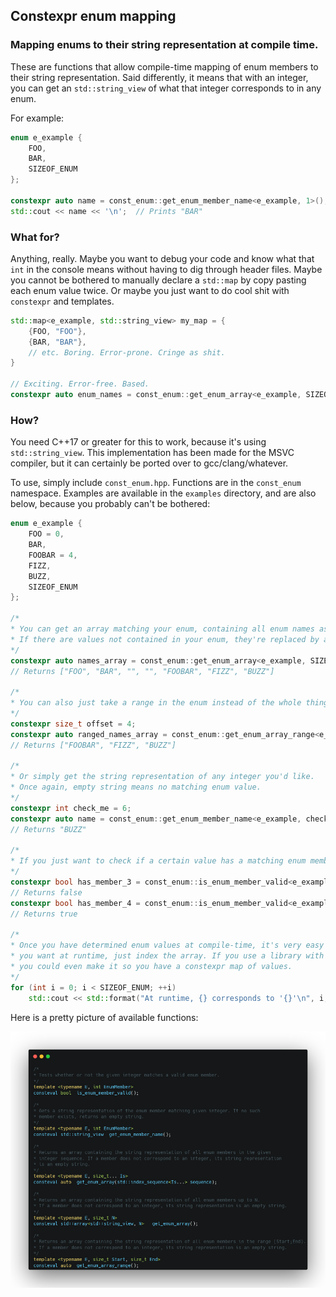 ## Constexpr enum mapping
### Mapping enums to their string representation at compile time.

These are functions that allow compile-time mapping of enum members to their string representation.
Said differently, it means that with an integer, you can get an `std::string_view` of what that integer corresponds to in any enum.

For example:
```C++
enum e_example {
	FOO,
	BAR,
	SIZEOF_ENUM
};

constexpr auto name = const_enum::get_enum_member_name<e_example, 1>();
std::cout << name << '\n';	// Prints "BAR"
```

### What for?

Anything, really. Maybe you want to debug your code and know what that `int` in the console means without having to dig through header files. Maybe you cannot be bothered to manually declare a `std::map` by copy pasting each enum value twice. Or maybe you just want to do cool shit with `constexpr` and templates.

```C++
std::map<e_example, std::string_view> my_map = {
	{FOO, "FOO"},
	{BAR, "BAR"},
	// etc. Boring. Error-prone. Cringe as shit.
}

// Exciting. Error-free. Based.
constexpr auto enum_names = const_enum::get_enum_array<e_example, SIZEOF_ENUM>();
```

### How?

You need C++17 or greater for this to work, because it's using `std::string_view`. This implementation has been made for the MSVC compiler, but it can certainly be ported over to gcc/clang/whatever.

To use, simply include `const_enum.hpp`. Functions are in the `const_enum` namespace. Examples are available in the `examples` directory, and are also below, because you probably can't be bothered:

```C++
enum e_example {
	FOO = 0,
	BAR,
	FOOBAR = 4,
	FIZZ,
	BUZZ,
	SIZEOF_ENUM
};

/*
* You can get an array matching your enum, containing all enum names as string_views.
* If there are values not contained in your enum, they're replaced by an empty string.
*/
constexpr auto names_array = const_enum::get_enum_array<e_example, SIZEOF_ENUM>();
// Returns ["FOO", "BAR", "", "", "FOOBAR", "FIZZ", "BUZZ"]

/*
* You can also just take a range in the enum instead of the whole thing:
*/
constexpr size_t offset = 4;
constexpr auto ranged_names_array = const_enum::get_enum_array_range<e_example, offset,SIZEOF_ENUM>();
// Returns ["FOOBAR", "FIZZ", "BUZZ"]

/*
* Or simply get the string representation of any integer you'd like.
* Once again, empty string means no matching enum value.
*/
constexpr int check_me = 6;
constexpr auto name = const_enum::get_enum_member_name<e_example, check_me>();
// Returns "BUZZ"

/*
* If you just want to check if a certain value has a matching enum member, use this:
*/
constexpr bool has_member_3 = const_enum::is_enum_member_valid<e_example, 3>();
// Returns false
constexpr bool has_member_4 = const_enum::is_enum_member_valid<e_example, 4>();
// Returns true

/*
* Once you have determined enum values at compile-time, it's very easy to get what
* you want at runtime, just index the array. If you use a library with constexpr maps,
* you could even make it so you have a constexpr map of values.
*/
for (int i = 0; i < SIZEOF_ENUM; ++i)
	std::cout << std::format("At runtime, {} corresponds to '{}'\n", i, names_array[i]);
```

Here is a pretty picture of available functions:

![Functions featured](readme_assets/constexpr_enum_pretty_declare.png)
